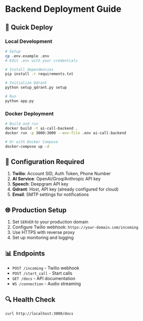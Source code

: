 # Backend Deployment Guide

## 🚀 Quick Deploy

### Local Development
```bash
# Setup
cp .env.example .env
# Edit .env with your credentials

# Install dependencies
pip install -r requirements.txt

# Initialize Qdrant
python setup_qdrant.py setup

# Run
python app.py
```

### Docker Deployment
```bash
# Build and run
docker build -t ai-call-backend .
docker run -p 3000:3000 --env-file .env ai-call-backend

# Or with Docker Compose
docker-compose up -d
```

## 🔧 Configuration Required

1. **Twilio**: Account SID, Auth Token, Phone Number
2. **AI Service**: OpenAI/Groq/Anthropic API key
3. **Speech**: Deepgram API key
4. **Qdrant**: Host, API key (already configured for cloud)
5. **Email**: SMTP settings for notifications

## 🌐 Production Setup

1. Set `SERVER` to your production domain
2. Configure Twilio webhook: `https://your-domain.com/incoming`
3. Use HTTPS with reverse proxy
4. Set up monitoring and logging

## 📊 Endpoints

- `POST /incoming` - Twilio webhook
- `POST /start_call` - Start calls
- `GET /docs` - API documentation
- `WS /connection` - Audio streaming

## 🔍 Health Check

```bash
curl http://localhost:3000/docs
```
